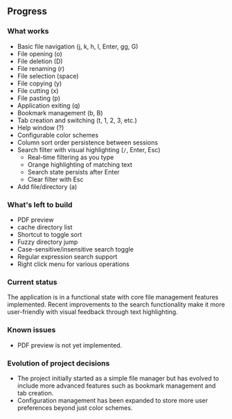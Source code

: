 ## Progress

### What works
*   Basic file navigation (j, k, h, l, Enter, gg, G)
*   File opening (o)
*   File deletion (D)
*   File renaming (r)
*   File selection (space)
*   File copying (y)
*   File cutting (x)
*   File pasting (p)
*   Application exiting (q)
*   Bookmark management (b, B)
*   Tab creation and switching (t, 1, 2, 3, etc.)
*   Help window (?)
*   Configurable color schemes
*   Column sort order persistence between sessions
*   Search filter with visual highlighting (`/`, Enter, Esc)
    - Real-time filtering as you type
    - Orange highlighting of matching text
    - Search state persists after Enter
    - Clear filter with Esc
*   Add file/directory (a)

### What's left to build
*   PDF preview
*   cache directory list
*   Shortcut to toggle sort
*   Fuzzy directory jump
*   Case-sensitive/insensitive search toggle
*   Regular expression search support
*   Right click menu for various operations

### Current status
The application is in a functional state with core file management features implemented. Recent improvements to the search functionality make it more user-friendly with visual feedback through text highlighting.

### Known issues
*   PDF preview is not yet implemented.

### Evolution of project decisions
*   The project initially started as a simple file manager but has evolved to include more advanced features such as bookmark management and tab creation.
*   Configuration management has been expanded to store more user preferences beyond just color schemes.
